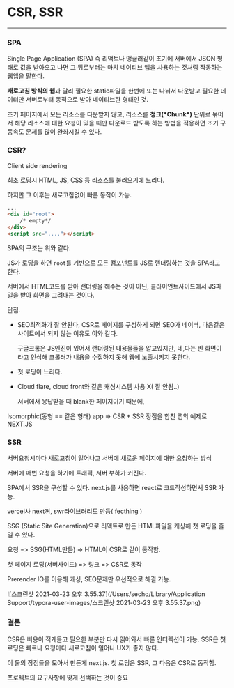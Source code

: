 # CSR, SSR

---



### SPA

Single Page Application (SPA) 즉 리액트나 앵귤러같이 초기에 서버에서 JSON 형태로 값을 받아오고 나면 그 뒤로부터는 마치 네이티브 앱을 사용하는 것처럼 작동하는 웹앱을 말한다.

**새로고침 방식의 웹**과 달리 필요한 static파일을 한번에 또는 나눠서 다운받고 필요한 데이터만 서버로부터 동적으로 받아 네이티브한 형태인 것.



초기 페이지에서 모든 리소스를 다운받지 않고, 리소스를 **청크(\*Chunk\*)** 단위로 묶어서 해당 리소스에 대한 요청이 있을 때만 다운로드 받도록 하는 방법을 적용하면 초기 구동속도 문제를 많이 완화시킬 수 있다.







### CSR?

Client side rendering

최초 로딩시 HTML, JS, CSS 등 리소스를 불러오기에 느리다.

하지만 그 이후는 새로고침없이 빠른 동작이 가능.

```html
...
<div id="root">
	/* empty*/
</div>
<script src="...."></script>
```

SPA의 구조는 위와 같다.

JS가 로딩을 하면 `root`를 기반으로 모든 컴포넌트를 JS로 랜더링하는 것을 SPA라고 한다.

서버에서 HTML코드를 받아 랜더링을 해주는 것이 아닌, 클라이언트사이드에서 JS파일을 받아 화면을 그려내는 것이다.

단점.

- SEO최적화가 잘 안된다,  CSR로 페이지를 구성하게 되면 SEO가 네이버, 다음같은 사이트에서 되지 않는 이유도 이와 같다.

  구글크롬은 JS엔진이 있어서 랜더링된 내용물들을 알고있지만, 네,다는 빈 화면이라고 인식해 크롤러가 내용을 수집하지 못해 웹에 노출시키지 못한다.

- 첫 로딩이 느리다.

- Cloud flare, cloud front와 같은 캐싱시스템 사용 X( 잘 안됨..)

  서버에서 응답받을 때 blank한 페이지이기 때문에,



Isomorphic(동형 == 같은 형태) app => CSR + SSR 장점을 합친 앱의 예제로 NEXT.JS



### SSR

서버요청시마다 새로고침이 일어나고 서버에 새로운 페이지에 대한 요청하는 방식

서버에 매번 요청을 하기에 트래픽, 서버 부하가 커진다.

SPA에서 SSR을 구성할 수 있다. next.js를 사용하면 react로 코드작성하면서 SSR 가능.

vercel사 next꺼, swr라이브러리도 만듬( fecthing )

SSG (Static Site Generation)으로 리액트로 만든 HTML파일을 캐싱해 첫 로딩을 줄일 수 있다.

요청 => SSG(HTML만듬) => HTML이 CSR로 같이 동작함.

첫 페이지 로딩(서버사이드) => 링크 => CSR로 동작

Prerender IO를 이용해 캐싱, SEO문제만 우선적으로 해결 가능.



![스크린샷 2021-03-23 오후 3.55.37](/Users/secho/Library/Application Support/typora-user-images/스크린샷 2021-03-23 오후 3.55.37.png)





### 결론

CSR은 비용이 적게들고 필요한 부분만 다시 읽어와서 빠른 인터렉션이 가능. SSR은 첫 로딩은 빠르나 요청마다 새로고침이 일어나 UX가 좋지 않다.

이 둘의 장점들을 모아서 만든게 next.js. 첫 로딩은 SSR, 그 다음은 CSR로 동작함.

프로젝트의 요구사항에 맞게 선택하는 것이 중요